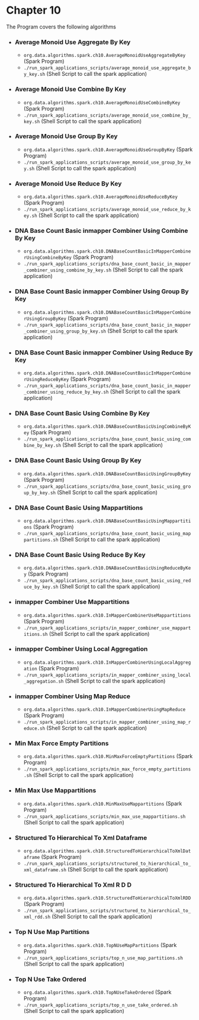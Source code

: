 # Chapter 10

The Program covers the following algorithms
* ### Average Monoid Use Aggregate By Key
	* `org.data.algorithms.spark.ch10.AverageMonoidUseAggregateByKey` (Spark Program)
	* `./run_spark_applications_scripts/average_monoid_use_aggregate_by_key.sh` (Shell Script to call the spark application)
* ### Average Monoid Use Combine By Key
	* `org.data.algorithms.spark.ch10.AverageMonoidUseCombineByKey` (Spark Program)
	* `./run_spark_applications_scripts/average_monoid_use_combine_by_key.sh` (Shell Script to call the spark application)
* ### Average Monoid Use Group By Key
	* `org.data.algorithms.spark.ch10.AverageMonoidUseGroupByKey` (Spark Program)
	* `./run_spark_applications_scripts/average_monoid_use_group_by_key.sh` (Shell Script to call the spark application)
* ### Average Monoid Use Reduce By Key
	* `org.data.algorithms.spark.ch10.AverageMonoidUseReduceByKey` (Spark Program)
	* `./run_spark_applications_scripts/average_monoid_use_reduce_by_key.sh` (Shell Script to call the spark application)
* ### DNA Base Count Basic inmapper Combiner Using Combine By Key
	* `org.data.algorithms.spark.ch10.DNABaseCountBasicInMapperCombinerUsingCombineByKey` (Spark Program)
	* `./run_spark_applications_scripts/dna_base_count_basic_in_mapper_combiner_using_combine_by_key.sh` (Shell Script to call the spark application)
* ### DNA Base Count Basic inmapper Combiner Using Group By Key
	* `org.data.algorithms.spark.ch10.DNABaseCountBasicInMapperCombinerUsingGroupByKey` (Spark Program)
	* `./run_spark_applications_scripts/dna_base_count_basic_in_mapper_combiner_using_group_by_key.sh` (Shell Script to call the spark application)
* ### DNA Base Count Basic inmapper Combiner Using Reduce By Key
	* `org.data.algorithms.spark.ch10.DNABaseCountBasicInMapperCombinerUsingReduceByKey` (Spark Program)
	* `./run_spark_applications_scripts/dna_base_count_basic_in_mapper_combiner_using_reduce_by_key.sh` (Shell Script to call the spark application)
* ### DNA Base Count Basic Using Combine By Key
	* `org.data.algorithms.spark.ch10.DNABaseCountBasicUsingCombineByKey` (Spark Program)
	* `./run_spark_applications_scripts/dna_base_count_basic_using_combine_by_key.sh` (Shell Script to call the spark application)
* ### DNA Base Count Basic Using Group By Key
	* `org.data.algorithms.spark.ch10.DNABaseCountBasicUsingGroupByKey` (Spark Program)
	* `./run_spark_applications_scripts/dna_base_count_basic_using_group_by_key.sh` (Shell Script to call the spark application)
* ### DNA Base Count Basic Using Mappartitions
	* `org.data.algorithms.spark.ch10.DNABaseCountBasicUsingMappartitions` (Spark Program)
	* `./run_spark_applications_scripts/dna_base_count_basic_using_mappartitions.sh` (Shell Script to call the spark application)
* ### DNA Base Count Basic Using Reduce By Key
	* `org.data.algorithms.spark.ch10.DNABaseCountBasicUsingReduceByKey` (Spark Program)
	* `./run_spark_applications_scripts/dna_base_count_basic_using_reduce_by_key.sh` (Shell Script to call the spark application)
* ### inmapper Combiner Use Mappartitions
	* `org.data.algorithms.spark.ch10.InMapperCombinerUseMappartitions` (Spark Program)
	* `./run_spark_applications_scripts/in_mapper_combiner_use_mappartitions.sh` (Shell Script to call the spark application)
* ### inmapper Combiner Using Local Aggregation
	* `org.data.algorithms.spark.ch10.InMapperCombinerUsingLocalAggregation` (Spark Program)
	* `./run_spark_applications_scripts/in_mapper_combiner_using_local_aggregation.sh` (Shell Script to call the spark application)
* ### inmapper Combiner Using Map Reduce
	* `org.data.algorithms.spark.ch10.InMapperCombinerUsingMapReduce` (Spark Program)
	* `./run_spark_applications_scripts/in_mapper_combiner_using_map_reduce.sh` (Shell Script to call the spark application)
* ### Min Max Force Empty Partitions
	* `org.data.algorithms.spark.ch10.MinMaxForceEmptyPartitions` (Spark Program)
	* `./run_spark_applications_scripts/min_max_force_empty_partitions.sh` (Shell Script to call the spark application)
* ### Min Max Use Mappartitions
	* `org.data.algorithms.spark.ch10.MinMaxUseMappartitions` (Spark Program)
	* `./run_spark_applications_scripts/min_max_use_mappartitions.sh` (Shell Script to call the spark application)
* ### Structured To Hierarchical To Xml Dataframe
	* `org.data.algorithms.spark.ch10.StructuredToHierarchicalToXmlDataframe` (Spark Program)
	* `./run_spark_applications_scripts/structured_to_hierarchical_to_xml_dataframe.sh` (Shell Script to call the spark application)
* ### Structured To Hierarchical To Xml R D D
	* `org.data.algorithms.spark.ch10.StructuredToHierarchicalToXmlRDD` (Spark Program)
	* `./run_spark_applications_scripts/structured_to_hierarchical_to_xml_rdd.sh` (Shell Script to call the spark application)
* ### Top N Use Map Partitions
	* `org.data.algorithms.spark.ch10.TopNUseMapPartitions` (Spark Program)
	* `./run_spark_applications_scripts/top_n_use_map_partitions.sh` (Shell Script to call the spark application)
* ### Top N Use Take Ordered
	* `org.data.algorithms.spark.ch10.TopNUseTakeOrdered` (Spark Program)
	* `./run_spark_applications_scripts/top_n_use_take_ordered.sh` (Shell Script to call the spark application)
